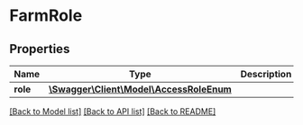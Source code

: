 # FarmRole

## Properties
Name | Type | Description | Notes
------------ | ------------- | ------------- | -------------
**role** | [**\Swagger\Client\Model\AccessRoleEnum**](AccessRoleEnum.md) |  | [optional] 

[[Back to Model list]](../README.md#documentation-for-models) [[Back to API list]](../README.md#documentation-for-api-endpoints) [[Back to README]](../README.md)


